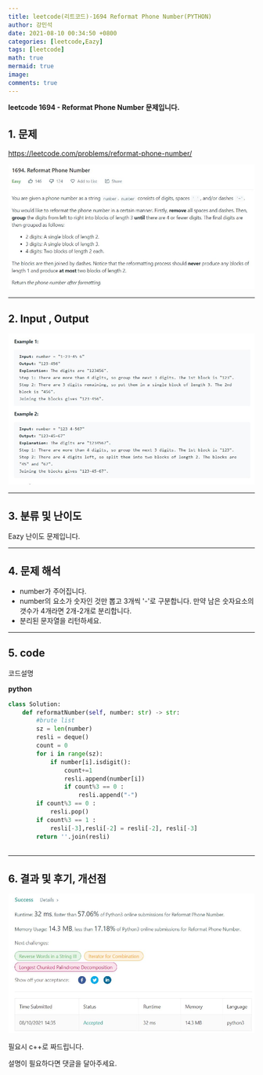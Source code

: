```yaml
---
title: leetcode(리트코드)-1694 Reformat Phone Number(PYTHON)
author: 강민석
date: 2021-08-10 00:34:50 +0800
categories: [leetcode,Eazy]
tags: [leetcode]
math: true
mermaid: true
image: 
comments: true
---
```


**leetcode 1694 - Reformat Phone Number  문제입니다.**

## 1. 문제
<https://leetcode.com/problems/reformat-phone-number/> 

![](/assets/img/sample/leetcode/1694/Problem.JPG)

-----  

## 2. Input , Output

![](/assets/img/sample/leetcode/1694/input.JPG)  


-----  

## 3. 분류 및 난이도

Eazy 난이도 문제입니다.  


-----  

## 4. 문제 해석

- number가 주어집니다.
- number의 요소가 숫자인 것만 뽑고 3개씩 '-'로 구분합니다. 만약 남은 숫자요소의 갯수가 4개라면 2개-2개로 분리합니다.
- 분리된 문자열을 리턴하세요.



-----  

## 5. code  

코드설명



**python**

```python
class Solution:
    def reformatNumber(self, number: str) -> str:
        #brute list
        sz = len(number)
        resli = deque()
        count = 0 
        for i in range(sz):
            if number[i].isdigit():
                count+=1
                resli.append(number[i])
                if count%3 == 0 :
                    resli.append("-")
        if count%3 == 0 :
            resli.pop()
        if count%3 == 1 : 
            resli[-3],resli[-2] = resli[-2], resli[-3]
        return ''.join(resli)
                   
```


-----

## 6. 결과 및 후기, 개선점



![](/assets/img/sample/leetcode/1694/result.JPG)  


필요시 c++로 짜드립니다.

설명이 필요하다면 댓글을 달아주세요.


